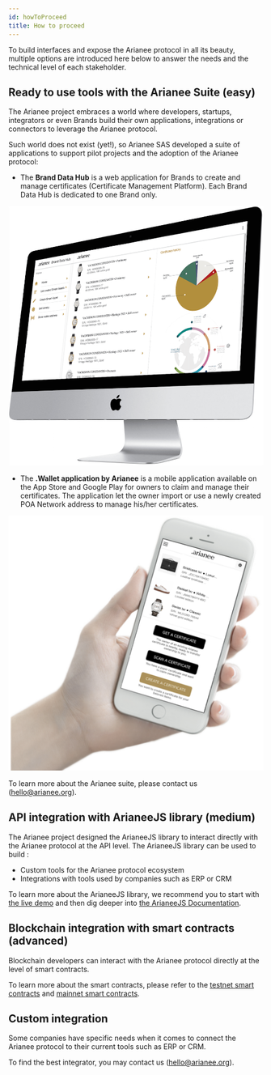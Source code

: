 ```yaml
---
id: howToProceed
title: How to proceed
---
```




To build interfaces and expose the Arianee protocol in all its beauty, multiple options are introduced here below to answer the needs and the technical level of each stakeholder.

## Ready to use tools with the Arianee Suite (easy)

The Arianee project embraces a world where developers, startups, integrators or even Brands build their own applications, integrations or connectors to leverage the Arianee protocol.

Such world does not exist (yet!), so Arianee SAS developed a suite of applications to support pilot projects and the adoption of the Arianee protocol:

- The **Brand Data Hub** is a web application for Brands to create and manage certificates (Certificate Management Platform). Each Brand Data Hub is dedicated to one Brand only.

![alt_text](../img/brand-data-hub.png "image_tooltip")



- The **.Wallet application by Arianee** is a mobile application available on the App Store and Google Play for owners to claim and manage their certificates. The application let the owner import or use a newly created POA Network address to manage his/her certificates.

![alt_text](../img/arianeewallet-hand.png "image_tooltip")



To learn more about the Arianee suite, please contact us (hello@arianee.org).


## **API integration with ArianeeJS library (medium)**

The Arianee project designed the ArianeeJS library to interact directly with the Arianee protocol at the API level. The ArianeeJS library can be used to build :

- Custom tools for the Arianee protocol ecosystem 
- Integrations with tools used by companies such as ERP or CRM 

To learn more about the ArianeeJS library, we recommend you to start with [the live demo](livedemo) and then dig deeper into [the ArianeeJS Documentation](ArianeeJS).


## **Blockchain integration with smart contracts (advanced)**

Blockchain developers can interact with the Arianee protocol directly at the level of smart contracts.

To learn more about the smart contracts, please refer to the [testnet smart contracts](testnet) and [mainnet smart contracts](mainnet).

## Custom integration

Some companies have specific needs when it comes to connect the Arianee protocol to their current tools such as ERP or CRM.

To find the best integrator, you may contact us (hello@arianee.org).